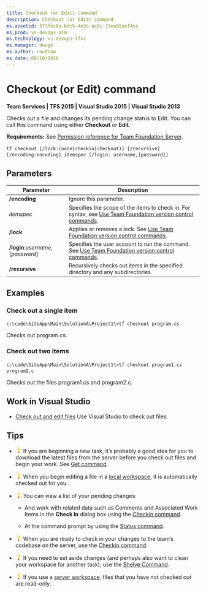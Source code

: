 ```yaml
---
title: Checkout (or Edit) command
description: Checkout (or Edit) command
ms.assetid: 377fec8a-bdc5-4e3c-ac8c-79ee85eef4ce
ms.prod: vs-devops-alm
ms.technology: vs-devops-tfvc
ms.manager: douge
ms.author: routlaw
ms.date: 08/10/2016
---
```


# Checkout (or Edit) command

**Team Services | TFS 2015 | Visual Studio 2015 | Visual Studio 2013**

Checks out a file and changes its pending change status to Edit. You can call this command using either **Checkout** or **Edit**.

**Requirements:** See [Pernission reference for Team Foundation Server](../setup-admin/permissions.md).

    tf checkout [/lock:(none|checkin|checkout)] [/recursive] [/encoding:encoding] itemspec [/login: username,[password]]

## Parameters

|**Parameter**|**Description**|
|---|---|
|**/encoding**|Ignore this parameter.|
|*itemspec*|Specifies the scope of the items to check in. For syntax, see [Use Team Foundation version control commands](use-team-foundation-version-control-commands.md).|
|**/lock**|Applies or removes a lock. See [Use Team Foundation version control commands](use-team-foundation-version-control-commands.md).|
|**/login**:*username*,[*password*]|Specifies the user account to run the command. See [Use Team Foundation version control commands](use-team-foundation-version-control-commands.md).|
|**/recursive**|Recursively checks out items in the specified directory and any subdirectories.|

## Examples

### Check out a single item

    c:\code\SiteApp\Main\SolutionA\Project1\>tf checkout program.cs

Checks out program.cs.

### Check out two items

    c:\code\SiteApp\Main\SolutionA\Project1\>tf checkout program1.cs program2.c

Checks out the files program1.cs and program2.c.

## Work in Visual Studio

-    [Check out and edit files](check-out-edit-files.md)  Use Visual Studio to check out files.

## Tips

-   ![Tip](_img/checkout-or-edit-command/IC572374.png) If you are beginning a new task, it’s probably a good idea for you to download the latest files from the server before you check out files and begin your work. See [Get command](get-command.md).

-   ![Tip](_img/checkout-or-edit-command/IC572374.png) When you begin editing a file in a [local workspace](decide-between-using-local-server-workspace.md), it is automatically checked out for you.

-   ![Tip](_img/checkout-or-edit-command/IC572374.png) You can view a list of your pending changes:

    -   And work with related data such as Comments and Associated Work Items in the **Check In** dialog box using the [Checkin command](checkin-command.md).

    -   At the command prompt by using the [Status command](status-command.md).

-   ![Tip](_img/checkout-or-edit-command/IC572374.png) When you are ready to check in your changes to the team’s codebase on the server, use the [Checkin command](checkin-command.md).

-   ![Tip](_img/checkout-or-edit-command/IC572374.png) If you need to set aside changes (and perhaps also want to clean your workspace for another task), use the [Shelve Command](shelve-command.md).

-   ![Tip](_img/checkout-or-edit-command/IC572374.png) If you use a [server workspace](decide-between-using-local-server-workspace.md), files that you have not checked out are read-only.
